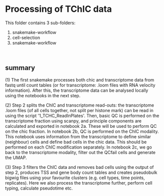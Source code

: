 # Processing of TChIC data

This folder contains 3 sub-folders:
1. snakemake-workflow
2. cell-selection
3. snakemake-workflow

<br>

## summary
(1) The first snakemake processes both chic and transcriptome data from fastq until count tables (or for transcriptome: .loom files with RNA velocity information). After this, the transcriptome data can be analysed locally using the notebooks in the next step. 

(2) Step 2 splits the ChIC and transcriptome read-outs: the transcriptome .loom files (of all cells together, not split per histone mark) can be read in using the script '1_TCHC_ReadInPlates'. Then, basic QC is performed on the transcriptome fraction using scanpy, and principle components are calculated and exported in notebook 2a. These will be used to perform QC on the chic fraction.
In notebook 2b, QC is performed on the ChIC modality. This notebook uses information from the transcriptome to define similar (neighbour) cells and define bad cells in the chic data. This should be performed on each ChIC modification separately.
In notebook 2c, we go back to the transcriptome modality, filter out the QCfail cells and generate the UMAP.

(3) Step 3 filters the ChIC data and removes bad cells using the output of step 2, produces TSS and gene body count tables and creates pseudobulk bigwig files using your favourite clusters (e.g. cell types, time points, replicates).
Here we also process the transcriptome further, perform cell typing, calculate pseudotime etc.

